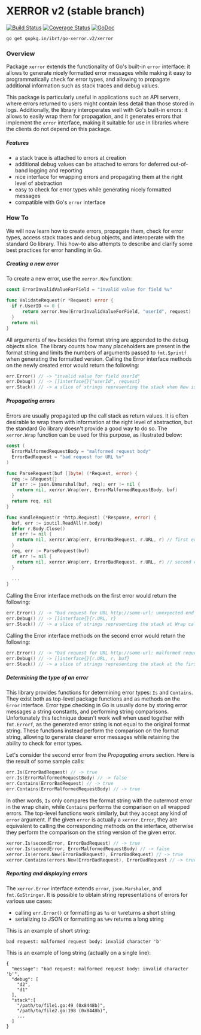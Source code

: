 # XERROR v2 (stable branch)

[![Build Status](https://api.travis-ci.org/ibrt/go-xerror.svg?branch=v2)](https://travis-ci.org/ibrt/go-xerror?branch=v2)
[![Coverage Status](https://coveralls.io/repos/github/ibrt/go-xerror/badge.svg?branch=v2)](https://coveralls.io/github/ibrt/go-xerror?branch=v2)
[![GoDoc](https://godoc.org/gopkg.in/ibrt/go-xerror.v2/xerror?status.svg)](https://godoc.org/gopkg.in/ibrt/go-xerror.v2/xerror)

```
go get gopkg.in/ibrt/go-xerror.v2/xerror
```

### Overview

Package `xerror` extends the functionality of Go's built-in `error` interface: it allows to generate nicely formatted error messages while making it easy to programmatically check for error types, and allowing to propagate additional information such as stack traces and debug values.

This package is particularly useful in applications such as API servers, where errors returned to users might contain less detail than those stored in logs. Additionally, the library interoperates well with Go's built-in errors: it allows to easily wrap them for propagation, and it generates errors that implement the `error` interface, making it suitable for use in libraries where the clients do not depend on this package.

##### Features

- a stack trace is attached to errors at creation
- additional debug values can be attached to errors for deferred out-of-band logging and reporting
- nice interface for wrapping errors and propagating them at the right level of abstraction
- easy to check for error types while generating nicely formatted messages
- compatible with Go's `error` interface

### How To

We will now learn how to create errors, propagate them, check for error types, access stack traces and debug objects, and interoperate with the standard Go library. This how-to also attempts to describe and clarify some best practices for error handling in Go.

##### Creating a new error

To create a new error, use the `xerror.New` function:

```go
const ErrorInvalidValueForField = "invalid value for field %v"

func ValidateRequest(r *Request) error {
  if r.UserID <= 0 {
      return xerror.New(ErrorInvalidValueForField, "userId", request)
  }
  return nil
}
```

All arguments of `New` besides the format string are appended to the debug objects slice. The library counts how many placeholders are present in the format string and limits the numbers of arguments passed to `fmt.Sprintf` when generating the formatted version. Calling the Error interface methods on the newly created error would return the following:

```go
err.Error() // -> "invalid value for field userId"
err.Debug() // -> []interface{}{"userId", request}
err.Stack() // -> a slice of strings representing the stack when New is called
```

##### Propagating errors

Errors are usually propagated up the call stack as return values. It is often desirable to wrap them with information at the right level of abstraction, but the standard Go library doesn't provide a good way to do so. The `xerror.Wrap` function can be used for this purpose, as illustrated below:

```go
const (
  ErrorMalformedRequestBody = "malformed request body"
  ErrorBadRequest = "bad request for URL %v"
)

func ParseRequest(buf []byte) (*Request, error) {
  req := &Request{}
  if err := json.Unmarshal(buf, req); err != nil {
    return nil, xerror.Wrap(err, ErrorMalformedRequestBody, buf)
  }
  return req, nil
}

func HandleRequest(r *http.Request) (*Response, error) {
  buf, err := ioutil.ReadAll(r.body)
  defer r.Body.Close()
  if err != nil {
    return nil, xerror.Wrap(err, ErrorBadRequest, r.URL, r) // first error
  }
  req, err := ParseRequest(buf)
  if err != nil {
    return nil, xerror.Wrap(err, ErrorBadRequest, r.URL, r) // second error
  }
  
  ...
}
```

Calling the Error interface methods on the first error would return the following:

```go
err.Error() // -> "bad request for URL http://some-url: unexpected end of file"
err.Debug() // -> []interface{}{r.URL, r}
err.Stack() // -> a slice of strings representing the stack at Wrap call
```

Calling the Error interface methods on the second error would return the following:

```go
err.Error() // -> "bad request for URL http://some-url: malformed request body: invalid character 'b'"
err.Debug() // -> []interface{}{r.URL, r, buf}
err.Stack() // -> a slice of strings representing the stack at the first Wrap call
```

##### Determining the type of an error

This library provides functions for determining error types: `Is` and `Contains`. They exist both as top-level package functions and as methods on the `Error` interface. Error type checking in Go is usually done by storing error messages a string constants, and performing string comparisons. Unfortunately this technique doesn't work well when used together with `fmt.Errorf`, as the generated error string is not equal to the original format string. These functions instead perform the comparison on the format string, allowing to generate clearer error messages while retaining the ability to check for error types.

Let's consider the second error from the _Propagating errors_ section. Here is the result of some sample calls:

```go
err.Is(ErrorBadRequest) // -> true
err.Is(ErrorMalformedRequestBody) // -> false
err.Contains(ErrorBadRequest) // -> true
err.Contains(ErrorMalformedRequestBody) // -> true
```

In other words, `Is` only compares the format string with the outermost error in the wrap chain, while `Contains` performs the comparison on all wrapped errors. The top-level functions work similarly, but they accept any kind of `error` argument. If the given `error` is actually a `xerror.Error`, they are equivalent to calling the corresponding methods on the interface, otherwise they perform the comparison on the string version of the given error.

```go
xerror.Is(secondError, ErrorBadRequest) // -> true
xerror.Is(secondError, ErrorMalformedRequestBody) // -> false
xerror.Is(errors.New(ErrorBadRequest), ErrorBadRequest) // -> true
xerror.Contains(errors.New(ErrorBadRequest), ErrorBadRequest // -> true
```

##### Reporting and displaying errors

The `xerror.Error` interface extends `error`, `json.Marshaler`, and `fmt.GoStringer`. It is possible to obtain string representations of errors for various use cases:

- calling `err.Error()` or formatting as `%s` or `%v`returns a short string
- serializing to JSON or formatting as `%#v` returns a long string

This is an example of short string:

```
bad request: malformed request body: invalid character 'b'
```

This is an example of long string (actually on a single line):

```
{
  "message": "bad request: malformed request body: invalid character 'b'",
  "debug": [
    "d2",
    "d1"
  ],
  "stack":[
    "/path/to/file1.go:49 (0x8448b)",
    "/path/to/file2.go:198 (0x8448b)",
    ...
  ]
}
```
